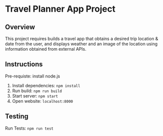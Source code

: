 # Travel Planner App Project

## Overview
This project requires builds a travel app that obtains a desired trip location & date from the user, and displays weather and an image of the location using information obtained from external APIs.

## Instructions

Pre-requiste: install node.js
1. Install dependencies: `npm install`
2. Run build: `npm run build`
3. Start server: `npm start`
4. Open website: `localhost:8000`

## Testing
Run Tests: `npm run test`